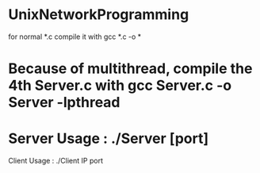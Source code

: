 UnixNetworkProgramming
======================

for normal *.c compile it with 
gcc *.c -o *

Because of multithread, compile the 4th Server.c with
gcc Server.c -o Server -lpthread
======================

Server Usage  : ./Server [port]
======================
Client Usage  : ./Client IP port
